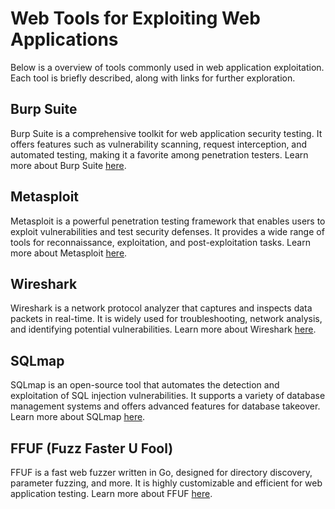 # Web Tools for Exploiting Web Applications

Below is a overview of tools commonly used in web application exploitation. Each tool is briefly described, along with links for further exploration.

## Burp Suite
Burp Suite is a comprehensive toolkit for web application security testing. It offers features such as vulnerability scanning, request interception, and automated testing, making it a favorite among penetration testers. Learn more about Burp Suite [here](/Tools%20&%20Commands/Burp%20Suite/burp%20suite.md).

## Metasploit
Metasploit is a powerful penetration testing framework that enables users to exploit vulnerabilities and test security defenses. It provides a wide range of tools for reconnaissance, exploitation, and post-exploitation tasks. Learn more about Metasploit [here](/Tools%20&%20Commands/Metasploit/metasploit%20overview.md).

## Wireshark
Wireshark is a network protocol analyzer that captures and inspects data packets in real-time. It is widely used for troubleshooting, network analysis, and identifying potential vulnerabilities. Learn more about Wireshark [here](/Tools%20&%20Commands/Wireshark/wireshark.md).

## SQLmap
SQLmap is an open-source tool that automates the detection and exploitation of SQL injection vulnerabilities. It supports a variety of database management systems and offers advanced features for database takeover. Learn more about SQLmap [here](/Web%20Exploitation/SQLi/sqlmap.md).

## FFUF (Fuzz Faster U Fool)
FFUF is a fast web fuzzer written in Go, designed for directory discovery, parameter fuzzing, and more. It is highly customizable and efficient for web application testing. Learn more about FFUF [here](/Tools%20&%20Commands/FFUF/ffuf.md).
